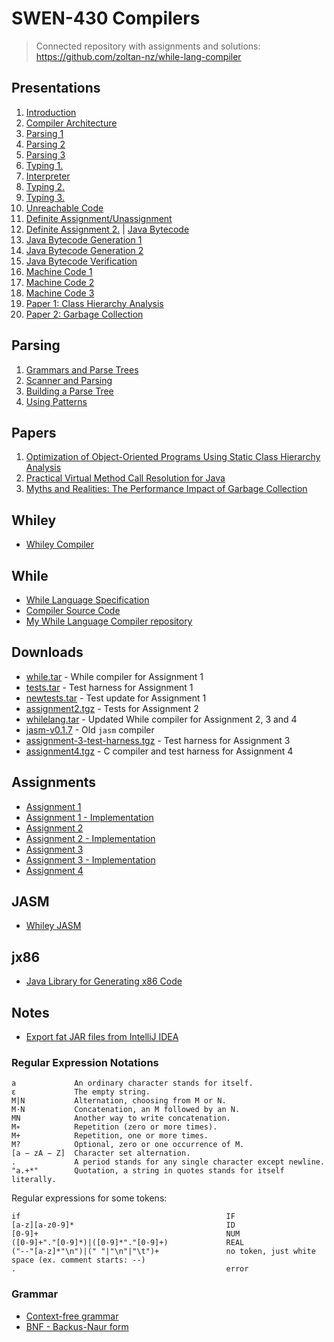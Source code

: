 # SWEN-430 Compilers

> Connected repository with assignments and solutions: https://github.com/zoltan-nz/while-lang-compiler

## Presentations

1. [Introduction](presentations/01-introduction.pdf)
2. [Compiler Architecture](presentations/02-while-language.pdf)
3. [Parsing 1](presentations/03-parsing-1.pdf)
4. [Parsing 2](presentations/04-parsing-2.pdf)
5. [Parsing 3](presentations/05-parsing-3.pdf)
6. [Typing 1.](presentations/06-typing-1.pdf)
7. [Interpreter](presentations/07-interpreter.pdf)
8. [Typing 2.](presentations/08-typing-2.pdf)
9. [Typing 3.](presentations/09-typing-3.pdf)
10. [Unreachable Code](presentations/10-unreachable-code.pdf)
11. [Definite Assignment/Unassignment](presentations/11-definite-assignment.pdf)
12. [Definite Assignment 2.](presentations/12-definite-assignment.pdf) | [Java Bytecode](presentations/12b-java-bytecode.pdf)
13. [Java Bytecode Generation 1](presentations/13-bytecode-generation-1.pdf)
14. [Java Bytecode Generation 2](presentations/14-bytecode-generation-2.pdf)
15. [Java Bytecode Verification](presentations/15-bytecode-verification.pdf)
16. [Machine Code 1](presentations/16-machine-generation-1.pdf)
17. [Machine Code 2](presentations/17-machine-generation-2.pdf)
18. [Machine Code 3](presentations/18-machine-generation-3.pdf)
19. [Paper 1: Class Hierarchy Analysis](presentations/19-paper-1-class-hierarchy-analysis.pdf)
20. [Paper 2: Garbage Collection](presentations/20-garbage-collection.pdf)

## Parsing

1. [Grammars and Parse Trees](parsing-presentations/20-parsing-1-of-4.pdf)
2. [Scanner and Parsing](parsing-presentations/21-parsing-2-of-4.pdf)
3. [Building a Parse Tree](parsing-presentations/22-parsing-3-of-4.pdf)
4. [Using Patterns](parsing-presentations/23-parsing-4-of-4.pdf)

## Papers

1. [Optimization of Object-Oriented Programs Using Static Class Hierarchy Analysis](papers/optimization-of-object-oriented-programs.pdf)
2. [Practical Virtual Method Call Resolution for Java](papers/practical-virtual-method-call-resolution-for-java.pdf)
3. [Myths and Realities: The Performance Impact of Garbage Collection](papers/the-performance-impact-of-garbage-collection.pdf)

## Whiley

- [Whiley Compiler](https://github.com/Whiley/WhileyCompiler)

## While

- [While Language Specification](while/while-language-specification.pdf)
- [Compiler Source Code](while/compiler)
- [My While Language Compiler repository](https://github.com/zoltan-nz/while-lang-compiler)

## Downloads

- [while.tar](downloads/while.tar) - While compiler for Assignment 1
- [tests.tar](downloads/tests.tar) - Test harness for Assignment 1
- [newtests.tar](downloads/newtests.tar) - Test update for Assignment 1
- [assignment2.tgz](downloads/assignment2.tgz) - Tests for Assignment 2
- [whilelang.tar](downloads/whilelang.tar) - Updated While compiler for Assignment 2, 3 and 4
- [jasm-v0.1.7](downloads/jasm-v0.1.7.jar) - Old `jasm` compiler
- [assignment-3-test-harness.tgz](downloads/assignment-3-test-harness.tgz) - Test harness for Assignment 3
- [assignment4.tgz](downloads/assignment4.tgz) - C compiler and test harness for Assignment 4

## Assignments

- [Assignment 1](assignments/assignment-1.pdf)
- [Assignment 1 - Implementation](https://github.com/zoltan-nz/while-lang-compiler/blob/master/docs/assignment-1-notes.md)
- [Assignment 2](assignments/assignment-2.pdf)
- [Assignment 2 - Implementation](https://github.com/zoltan-nz/while-lang-compiler/blob/master/docs/assignment-2-notes.md)
- [Assignment 3](assignments/assignment-3.pdf)
- [Assignment 3 - Implementation](https://github.com/zoltan-nz/while-lang-compiler/blob/master/docs/assignment-3-notes.md)
- [Assignment 4](assignments/assignment-4.pdf)

## JASM

- [Whiley JASM](https://whiley.github.io/Jasm/)

## jx86

- [Java Library for Generating x86 Code](https://github.com/DavePearce/jx86)

## Notes

- [Export fat JAR files from IntelliJ IDEA](export-jar-file-from-intellij-idea.md)

### Regular Expression Notations

```
a             An ordinary character stands for itself.
ε             The empty string.
M|N           Alternation, choosing from M or N.
M·N           Concatenation, an M followed by an N.
MN            Another way to write concatenation.
M∗            Repetition (zero or more times).
M+            Repetition, one or more times.
M?            Optional, zero or one occurrence of M.
[a − zA − Z]  Character set alternation.
.             A period stands for any single character except newline.
"a.+*"        Quotation, a string in quotes stands for itself literally.
```

Regular expressions for some tokens:

```
if                                              IF
[a-z][a-z0-9]*                                  ID
[0-9]+                                          NUM
([0-9]+"."[0-9]*)|([0-9]*"."[0-9]+)             REAL
("--"[a-z]*"\n")|(" "|"\n"|"\t")+               no token, just white space (ex. comment starts: --)
.                                               error
```

### Grammar

- [Context-free grammar](https://en.wikipedia.org/wiki/Context-free_grammar)
- [BNF - Backus-Naur form](https://en.wikipedia.org/wiki/Backus%E2%80%93Naur_form)
